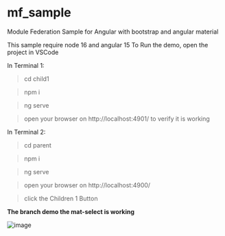 # mf_sample
Module Federation Sample for Angular with bootstrap and angular material

This sample require node 16 and angular 15
To Run the demo, open the project in VSCode

In Terminal 1:

>cd child1

>npm i

>ng serve

>open your browser on http://localhost:4901/ to verify it is working

In Terminal 2:
>cd parent

>npm i

>ng serve

>open your browser on http://localhost:4900/

>click the Children 1 Button

**The branch demo the mat-select is working**

![image](https://user-images.githubusercontent.com/57814572/218829692-bab831af-6f6c-4931-ad09-3410cb6a84da.png)
